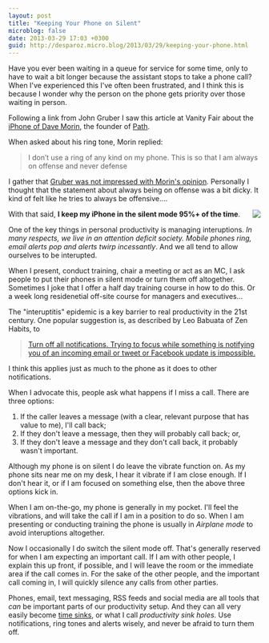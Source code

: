 ```yaml
---
layout: post
title: "Keeping Your Phone on Silent"
microblog: false
date: 2013-03-29 17:03 +0300
guid: http://desparoz.micro.blog/2013/03/29/keeping-your-phone.html
---
```

<p>Have you ever been waiting in a queue for service for some time, only to have to wait a bit longer because the assistant stops to take a phone call? When I've experienced this I've often been frustrated, and I think this is because I wonder why the person on the phone gets priority over those waiting in person.</p>

<p>Following a link from John Gruber I saw this article at Vanity Fair about the <a href="http://www.vanityfair.com/culture/my-phone/2013/03/dave-morin-path-facebook-apple?currentPage=all">iPhone of Dave Morin</a>, the founder of <a href="https://path.com/">Path</a>.</p>

<p>When asked about his ring tone, Morin replied:</p>

<blockquote>
  <p>I don’t use a ring of any kind on my phone. This is so that I am always on offense and never defense</p>
</blockquote>

<p>I gather that <a href="http://daringfireball.net/linked/2013/03/29/dave-morin">Gruber was not impressed with Morin's opinion</a>. Personally I thought that the statement about always being on offense was a bit dicky. It kind of felt like he tries to always be offensive....</p>

<p><img src="http://d.pr/i/JVeW+" align="right">With that said, <strong>I keep my iPhone in the silent mode 95%+ of the time</strong>.</p>

<p>One of the key things in personal productivity is managing interuptions. <em>In many respects, we live in an attention deficit society. Mobile phones ring, email alerts pop and alerts twirp incessantly</em>. And we all tend to allow ourselves to be interupted.</p>

<p>When I present, conduct training, chair a meeting or act as an MC, I ask people to put their phones in silent mode or turn them off altogether. Sometimes I joke that I offer a half day training course in how to do this. Or a week long residenetial off-site course for managers and executives...</p>

<p>The "interuptitis" epidemic is a key barrier to real productivity in the 21st century. One popular suggestion is, as described by Leo Babuata of Zen Habits, to</p>

<blockquote>
  <p><a href="http://zenhabits.net/focus/">Turn off all notifications. Trying to focus while something is notifying you of an incoming email or tweet or Facebook update is impossible.</a></p>
</blockquote>

<p>I think this applies just as much to the phone as it does to other notifications.</p>

<p>When I advocate this, people ask what happens if I miss a call. There are three options:</p>

<ol>
<li>If the caller leaves a message (with a clear, relevant purpose that has value to me), I'll call back;</li>
<li>If they don't leave a message, then they will probably call back; or,</li>
<li>If they don't leave a message and they don't call back, it probably wasn't important.</li>
</ol>

<p>Although my phone is on silent I do leave the vibrate function on. As my phone sits near me on my desk, I hear it vibrate if I am close enough. If I don't hear it, or if I am focused on something else, then the above three options kick in.</p>

<p>When I am on-the-go, my phone is generally in my pocket. I'll feel the vibrations, and will take the call if I am in a position to do so. When I am presenting or conducting training the phone is usually in <em>Airplane mode</em> to avoid interuptions altogether.</p>

<p>Now I occasionally I do switch the silent mode off. That's generally reserved for when I am expecting an important call. If I am with other people, I explain this up front, if possible, and I will leave the room or the immediate area if the call comes in. For the sake of the other people, and the important call coming in, I will quickly silence any calls from other parties.</p>

<p>Phones, email, text messaging, RSS feeds and social media are all tools that <em>can</em> be important parts of our productivity setup. And they can all very easily become <a href="http://djp.me/timesink/">time sinks</a>, or what I  call <em>productivity sink holes</em>. Use notifications, ring tones and alerts wisely, and never be afraid to turn them off.</p>
